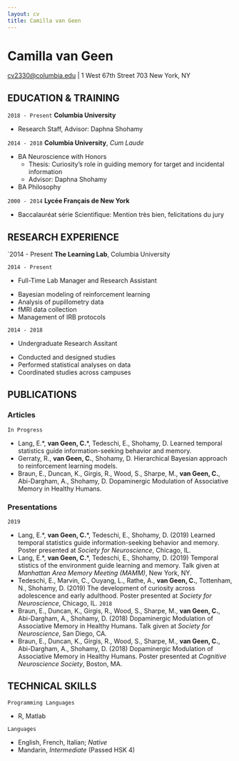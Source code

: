 ```yaml
---
layout: cv
title: Camilla van Geen
---
```

# Camilla van Geen

<div id="webaddress">
<a href="cv2330@columbia.edu">cv2330@columbia.edu</a>
| 1 West 67th Street 703 New York, NY </div>



## EDUCATION & TRAINING

`2018 - Present`
__Columbia University__
+ Research Staff, Advisor: Daphna Shohamy

`2014 - 2018`
__Columbia University__, *Cum Laude*
+ BA Neuroscience with Honors
	+ Thesis: Curiosity’s role in guiding memory for target and incidental information
	+ Advisor: Daphna Shohamy
+ BA Philosophy

`2000 - 2014`
__Lycée Français de New York__
+ Baccalauréat série Scientifique: Mention très bien, felicitations du jury

## RESEARCH EXPERIENCE
`2014 - Present
__The Learning Lab__, Columbia University 

`2014 - Present`
 - Full-Time Lab Manager and Research Assistant 
+ Bayesian modeling of reinforcement learning
+ Analysis of pupillometry data
+ fMRI data collection
+ Management of IRB protocols

`2014 - 2018`
 - Undergraduate Research Assitant
+ Conducted and designed studies
+ Performed statistical analyses on data
+ Coordinated studies across campuses

## PUBLICATIONS

### Articles

`In Progress`
- Lang, E.\*, __van Geen, C.__\*, Tedeschi, E., Shohamy, D. Learned temporal statistics guide information-seeking behavior and memory. 
` `
- Gerraty, R., __van Geen, C.__, Shohamy, D. Hierarchical Bayesian approach to reinforcement learning models. 
` `
- Braun, E., Duncan, K., Girgis, R., Wood, S., Sharpe, M., __van Geen, C.__, Abi-Dargham, A., Shohamy, D. Dopaminergic Modulation of Associative Memory in Healthy Humans.


### Presentations

`2019`
- Lang, E.\*, __van Geen, C.__\*, Tedeschi, E., Shohamy, D. (2019) Learned temporal statistics guide information-seeking behavior and memory. Poster presented at _Society for Neuroscience_, Chicago, IL.
` `
- Lang, E.\*, __van Geen, C.__\*, Tedeschi, E., Shohamy, D. (2019) Temporal stistics of the environment guide learning and memory. Talk given at _Manhattan Area Memory Meeting (MAMM)_, New York, NY.
` `
- Tedeschi, E., Marvin, C., Ouyang, L., Rathe, A., __van Geen, C.__, Tottenham, N., Shohamy, D. (2019) The development of curiosity across adolescence and early adulthood. Poster presented at _Society for Neuroscience_, Chicago, IL.
`2018`
- Braun, E., Duncan, K., Girgis, R., Wood, S., Sharpe, M., __van Geen, C.__, Abi-Dargham, A., Shohamy, D. (2018) Dopaminergic Modulation of Associative Memory in Healthy Humans. Talk given at _Society for Neuroscience_, San Diego, CA.
` `
- Braun, E., Duncan, K., Girgis, R., Wood, S., Sharpe, M., __van Geen, C.__, Abi-Dargham, A., Shohamy, D. (2018) Dopaminergic Modulation of Associative Memory in Healthy Humans. Poster presented at _Cognitive Neuroscience Society_, Boston, MA. 


## TECHNICAL SKILLS

`Programming Languages`
- R, Matlab

`Languages`
- English, French, Italian; *Native*
- Mandarin, *Intermediate* (Passed HSK 4)
